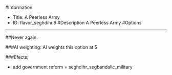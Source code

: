 #Information
 - Title: A Peerless Army
 - ID: flavor_seghdihr.9
#Description
A Peerless Army
#Options

___
##Never again.

###AI weighting:
AI weights this option at 5


###Efects:<ul><li>add government reform = seghdihr_segbandalic_military</li></ul>
